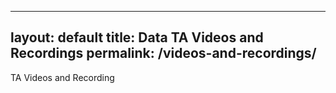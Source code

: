  ---
 layout: default
 title: Data TA Videos and Recordings
 permalink: /videos-and-recordings/
 ---
 
 
 
 TA Videos and Recording